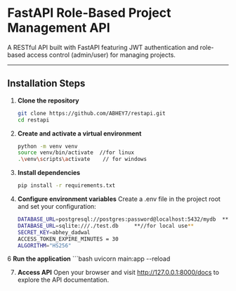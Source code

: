 # FastAPI Role-Based Project Management API

A RESTful API built with FastAPI featuring JWT authentication and role-based access control (admin/user) for managing projects.

---

## Installation Steps

1. **Clone the repository**

   ```bash
   git clone https://github.com/ABHEY7/restapi.git
   cd restapi
   
2. **Create and activate a virtual environment**
    ```bash
   python -m venv venv
   source venv/bin/activate  //for linux
   .\venv\scripts\activate    // for windows

4. **Install dependencies**
   ```bash
   pip install -r requirements.txt

5. **Configure environment variables**
  Create a .env file in the project root and set your configuration:
    ```bash
   DATABASE_URL=postgresql://postgres:password@localhost:5432/mydb  **// for postgresql use**
   DATABASE_URL=sqlite:///./test.db     **//for local use**
   SECRET_KEY=abhey_dadwal
   ACCESS_TOKEN_EXPIRE_MINUTES = 30
    ALGORITHM="HS256"

6 **Run the application**
      ```bash
     uvicorn main:app --reload
  
7. **Access API**
      Open your browser and visit http://127.0.0.1:8000/docs to explore the API documentation.
